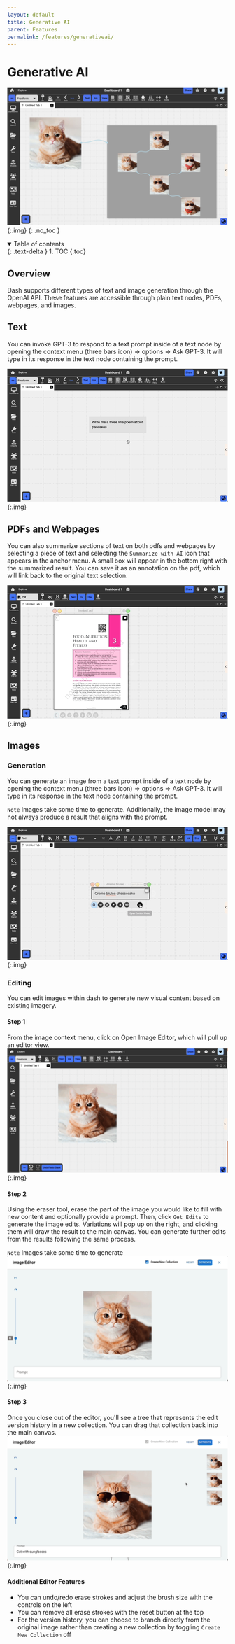 ```yaml
---
layout: default
title: Generative AI
parent: Features
permalink: /features/generativeai/
---
```


# Generative AI

![](../../assets/images/gen_ai.png){:.img}
{: .no_toc }

<details open markdown="block">
  <summary>
    Table of contents
  </summary>
  {: .text-delta }
1. TOC
{:toc}
</details>

## Overview

Dash supports different types of text and image generation through the OpenAI API. These features are accessible through plain text nodes, PDFs, webpages, and images.

## Text

You can invoke GPT-3 to respond to a text prompt inside of a text node by opening the context menu (three bars icon) => options => Ask GPT-3. It will type in its response in the text node containing the prompt.

![](../../assets/gifs/ai/ai-text.gif){:.img}

## PDFs and Webpages

You can also summarize sections of text on both pdfs and webpages by selecting a piece of text and selecting the `Summarize with AI` icon that appears in the anchor menu. A small box will appear in the bottom right with the summarized result. You can save it as an annotation on the pdf, which will link back to the original text selection.

![](../../assets/gifs/ai/ai-pdf.gif){:.img}

## Images

### Generation

You can generate an image from a text prompt inside of a text node by opening the context menu (three bars icon) => options => Ask GPT-3. It will type in its response in the text node containing the prompt.

`Note` Images take some time to generate. Additionally, the image model may not always produce a result that aligns with the prompt.

![](../../assets/gifs/ai/ai-image.gif){:.img}

### Editing

You can edit images within dash to generate new visual content based on existing imagery.

#### Step 1

From the image context menu, click on Open Image Editor, which will pull up an editor view.
![](../../assets/gifs/ai/ai-edit-1.gif){:.img}

#### Step 2

Using the eraser tool, erase the part of the image you would like to fill with new content and optionally provide a prompt. Then, click `Get Edits` to generate the image edits. Variations will pop up on the right, and clicking them will draw the result to the main canvas. You can generate further edits from the results following the same process.

`Note` Images take some time to generate
![](../../assets/gifs/ai/ai-edit-2.gif){:.img}

#### Step 3

Once you close out of the editor, you'll see a tree that represents the edit version history in a new collection. You can drag that collection back into the main canvas.
![](../../assets/gifs/ai/ai-edit-3.gif){:.img}

#### Additional Editor Features

- You can undo/redo erase strokes and adjust the brush size with the controls on the left
- You can remove all erase strokes with the reset button at the top
- For the version history, you can choose to branch directly from the original image rather than creating a new collection by toggling `Create New Collection` off
